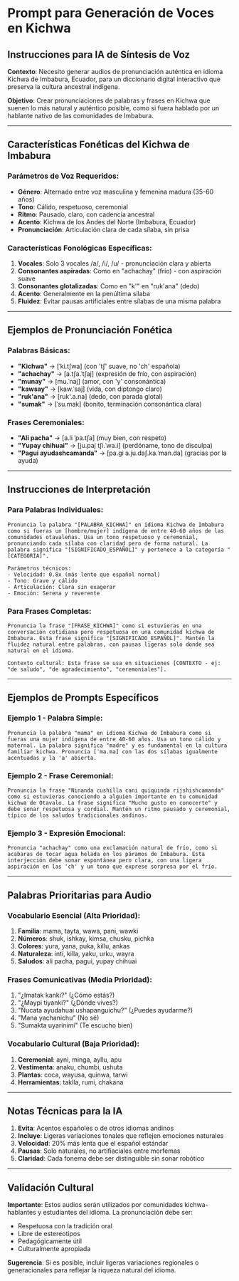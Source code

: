 # Prompt para Generación de Voces en Kichwa

## Instrucciones para IA de Síntesis de Voz

**Contexto**: Necesito generar audios de pronunciación auténtica en idioma Kichwa de Imbabura, Ecuador, para un diccionario digital interactivo que preserva la cultura ancestral indígena.

**Objetivo**: Crear pronunciaciones de palabras y frases en Kichwa que suenen lo más natural y auténtico posible, como si fuera hablado por un hablante nativo de las comunidades de Imbabura.

---

## Características Fonéticas del Kichwa de Imbabura

### Parámetros de Voz Requeridos:
- **Género**: Alternado entre voz masculina y femenina madura (35-60 años)
- **Tono**: Cálido, respetuoso, ceremonial
- **Ritmo**: Pausado, claro, con cadencia ancestral
- **Acento**: Kichwa de los Andes del Norte (Imbabura, Ecuador)
- **Pronunciación**: Articulación clara de cada sílaba, sin prisa

### Características Fonológicas Específicas:
1. **Vocales**: Solo 3 vocales /a/, /i/, /u/ - pronunciación clara y abierta
2. **Consonantes aspiradas**: Como en "achachay" (frío) - con aspiración suave
3. **Consonantes glotalizadas**: Como en "k'" en "ruk'ana" (dedo)
4. **Acento**: Generalmente en la penúltima sílaba
5. **Fluidez**: Evitar pausas artificiales entre sílabas de una misma palabra

---

## Ejemplos de Pronunciación Fonética

### Palabras Básicas:
- **"Kichwa"** → [ˈki.tʃwa] (con 'tʃ' suave, no 'ch' española)
- **"achachay"** → [a.tʃa.ˈtʃaj] (expresión de frío, con aspiración)
- **"munay"** → [mu.ˈnaj] (amor, con 'y' consonántica)
- **"kawsay"** → [kaw.ˈsaj] (vida, con diptongo claro)
- **"ruk'ana"** → [ruk'.a.na] (dedo, con parada glotal)
- **"sumak"** → [ˈsu.mak] (bonito, terminación consonántica clara)

### Frases Ceremoniales:
- **"Ali pacha"** → [a.li ˈpa.tʃa] (muy bien, con respeto)
- **"Yupay chihuai"** → [ju.paj tʃi.ˈwa.i] (perdóname, tono de disculpa)
- **"Pagui ayudashcamanda"** → [pa.gi a.ju.daʃ.ka.ˈman.da] (gracias por la ayuda)

---

## Instrucciones de Interpretación

### Para Palabras Individuales:
```
Pronuncia la palabra "[PALABRA_KICHWA]" en idioma Kichwa de Imbabura como si fueras un [hombre/mujer] indígena de entre 40-60 años de las comunidades otavaleñas. Usa un tono respetuoso y ceremonial, pronunciando cada sílaba con claridad pero de forma natural. La palabra significa "[SIGNIFICADO_ESPAÑOL]" y pertenece a la categoría "[CATEGORÍA]".

Parámetros técnicos:
- Velocidad: 0.8x (más lento que español normal)
- Tono: Grave y cálido
- Articulación: Clara sin exagerar
- Emoción: Serena y reverente
```

### Para Frases Completas:
```
Pronuncia la frase "[FRASE_KICHWA]" como si estuvieras en una conversación cotidiana pero respetuosa en una comunidad kichwa de Imbabura. Esta frase significa "[SIGNIFICADO_ESPAÑOL]". Mantén la fluidez natural entre palabras, con pausas ligeras solo donde sea natural en el idioma.

Contexto cultural: Esta frase se usa en situaciones [CONTEXTO - ej: "de saludo", "de agradecimiento", "ceremoniales"].
```

---

## Ejemplos de Prompts Específicos

### Ejemplo 1 - Palabra Simple:
```
Pronuncia la palabra "mama" en idioma Kichwa de Imbabura como si fueras una mujer indígena de entre 40-60 años. Usa un tono cálido y maternal. La palabra significa "madre" y es fundamental en la cultura familiar kichwa. Pronuncia [ˈma.ma] con las dos sílabas igualmente acentuadas y la 'a' abierta.
```

### Ejemplo 2 - Frase Ceremonial:
```
Pronuncia la frase "Ninanda cushilla cani quiquinda rijshishcamanda" como si estuvieras conociendo a alguien importante en tu comunidad kichwa de Otavalo. La frase significa "Mucho gusto en conocerte" y debe sonar respetuosa y cordial. Mantén un ritmo pausado y ceremonial, típico de los saludos tradicionales andinos.
```

### Ejemplo 3 - Expresión Emocional:
```
Pronuncia "achachay" como una exclamación natural de frío, como si acabaras de tocar agua helada en los páramos de Imbabura. Esta interjección debe sonar espontánea pero clara, con una ligera aspiración en las 'ch' y un tono que exprese sorpresa por el frío.
```

---

## Palabras Prioritarias para Audio

### Vocabulario Esencial (Alta Prioridad):
1. **Familia**: mama, tayta, wawa, pani, wawki
2. **Números**: shuk, ishkay, kimsa, chusku, pichka
3. **Colores**: yura, yana, puka, killu, ankas
4. **Naturaleza**: inti, killa, yaku, urku, wayra
5. **Saludos**: ali pacha, pagui, yupay chihuai

### Frases Comunicativas (Media Prioridad):
1. "¿Imatak kanki?" (¿Cómo estás?)
2. "¿Maypi tiyanki?" (¿Dónde vives?)
3. "Ñucata ayudahuai ushapanguichu?" (¿Puedes ayudarme?)
4. "Mana yachanichu" (No sé)
5. "Sumakta uyarinimi" (Te escucho bien)

### Vocabulario Cultural (Baja Prioridad):
1. **Ceremonial**: ayni, minga, ayllu, apu
2. **Vestimenta**: anaku, chumbi, ushuta
3. **Plantas**: coca, wayusa, quinwa, tarwi
4. **Herramientas**: taklla, rumi, chakana

---

## Notas Técnicas para la IA

1. **Evita**: Acentos españoles o de otros idiomas andinos
2. **Incluye**: Ligeras variaciones tonales que reflejen emociones naturales
3. **Velocidad**: 20% más lenta que el español estándar
4. **Pausas**: Solo naturales, no artifiaciales entre morfemas
5. **Claridad**: Cada fonema debe ser distinguible sin sonar robótico

---

## Validación Cultural

**Importante**: Estos audios serán utilizados por comunidades kichwa-hablantes y estudiantes del idioma. La pronunciación debe ser:
- Respetuosa con la tradición oral
- Libre de estereotipos
- Pedagógicamente útil
- Culturalmente apropiada

**Sugerencia**: Si es posible, incluir ligeras variaciones regionales o generacionales para reflejar la riqueza natural del idioma.
